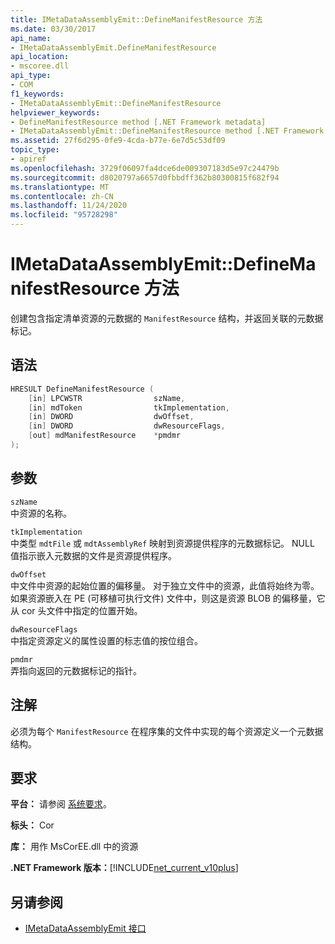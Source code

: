```yaml
---
title: IMetaDataAssemblyEmit::DefineManifestResource 方法
ms.date: 03/30/2017
api_name:
- IMetaDataAssemblyEmit.DefineManifestResource
api_location:
- mscoree.dll
api_type:
- COM
f1_keywords:
- IMetaDataAssemblyEmit::DefineManifestResource
helpviewer_keywords:
- DefineManifestResource method [.NET Framework metadata]
- IMetaDataAssemblyEmit::DefineManifestResource method [.NET Framework metadata]
ms.assetid: 27f6d295-0fe9-4cda-b77e-6e7d5c53df09
topic_type:
- apiref
ms.openlocfilehash: 3729f06097fa4dce6de009307183d5e97c24479b
ms.sourcegitcommit: d8020797a6657d0fbbdff362b80300815f682f94
ms.translationtype: MT
ms.contentlocale: zh-CN
ms.lasthandoff: 11/24/2020
ms.locfileid: "95728298"
---
```

# <a name="imetadataassemblyemitdefinemanifestresource-method"></a>IMetaDataAssemblyEmit::DefineManifestResource 方法

创建包含指定清单资源的元数据的 `ManifestResource` 结构，并返回关联的元数据标记。  
  
## <a name="syntax"></a>语法  
  
```cpp  
HRESULT DefineManifestResource (  
    [in] LPCWSTR                szName,
    [in] mdToken                tkImplementation,
    [in] DWORD                  dwOffset,
    [in] DWORD                  dwResourceFlags,  
    [out] mdManifestResource    *pmdmr  
);  
```  
  
## <a name="parameters"></a>参数  

 `szName`  
 中资源的名称。  
  
 `tkImplementation`  
 中类型 `mdtFile` 或 `mdtAssemblyRef` 映射到资源提供程序的元数据标记。 NULL 值指示嵌入元数据的文件是资源提供程序。  
  
 `dwOffset`  
 中文件中资源的起始位置的偏移量。 对于独立文件中的资源，此值将始终为零。 如果资源嵌入在 PE (可移植可执行文件) 文件中，则这是资源 BLOB 的偏移量，它从 cor 头文件中指定的位置开始。  
  
 `dwResourceFlags`  
 中指定资源定义的属性设置的标志值的按位组合。  
  
 `pmdmr`  
 弄指向返回的元数据标记的指针。  
  
## <a name="remarks"></a>注解  

 必须为每个 `ManifestResource` 在程序集的文件中实现的每个资源定义一个元数据结构。  
  
## <a name="requirements"></a>要求  

 **平台：** 请参阅 [系统要求](../../get-started/system-requirements.md)。  
  
 **标头：** Cor  
  
 **库：** 用作 MsCorEE.dll 中的资源  
  
 **.NET Framework 版本：**[!INCLUDE[net_current_v10plus](../../../../includes/net-current-v10plus-md.md)]  
  
## <a name="see-also"></a>另请参阅

- [IMetaDataAssemblyEmit 接口](imetadataassemblyemit-interface.md)
